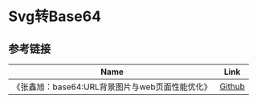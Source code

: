 # Svg转Base64

## 参考链接

Name|Link
---|---
《张鑫旭：base64:URL背景图片与web页面性能优化》|[Github](http://www.zhangxinxu.com/wordpress/2012/04/base64-url-image-%E5%9B%BE%E7%89%87-%E9%A1%B5%E9%9D%A2%E6%80%A7%E8%83%BD%E4%BC%98%E5%8C%96/)